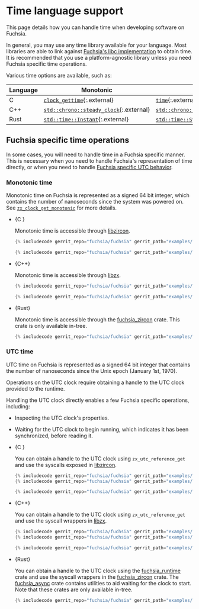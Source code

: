 # Time language support

This page details how you can handle time when developing software on Fuchsia.

In general, you may use any time library available for your language. Most
libraries are able to link against [Fuchsia's libc implementation][libc] to
obtain time. It is recommended that you use a platform-agnostic library unless
you need Fuchsia specific time operations.

Various time options are available, such as:

Language | Monotonic | UTC
-------- | --------- | ---
C | [`clock_gettime`][c-clock-gettime]{:.external} | [`time`][c-time]{:.external}
C++ | [`std::chrono::steady_clock`][cpp-steady-clock]{:.external} | [`std::chrono::system_clock`][cpp-system-clock]{:.external}
Rust | [`std::time::Instant`][rust-instant]{:.external} | [`std::time::SystemTime`][rust-system-time]{:.external}

## Fuchsia specific time operations

In some cases, you will need to handle time in a Fuchsia specific manner. This
is necessary when you need to handle Fuchsia's representation of time directly,
or when you need to handle
[Fuchsia specific UTC behavior][fuchsia-utc-behavior].

### Monotonic time

Monotonic time on Fuchsia is represented as a signed 64 bit integer, which
contains the number of nanoseconds since the system was powered on. See
[`zx_clock_get_monotonic`][zx-monotonic] for more details.

* {C }

  Monotonic time is accessible through [libzircon][c-libzircon].

  ```c
  {% includecode gerrit_repo="fuchsia/fuchsia" gerrit_path="examples/time/c/main.c" region_tag="common_imports" adjust_indentation="auto" %}

  {% includecode gerrit_repo="fuchsia/fuchsia" gerrit_path="examples/time/c/main.c" region_tag="monotonic" adjust_indentation="auto" %}
  ```

* {C++}

  Monotonic time is accessible through [libzx][cpp-libzx].

  ```cpp
  {% includecode gerrit_repo="fuchsia/fuchsia" gerrit_path="examples/time/cpp/main.cc" region_tag="common_imports" adjust_indentation="auto" %}

  {% includecode gerrit_repo="fuchsia/fuchsia" gerrit_path="examples/time/cpp/main.cc" region_tag="monotonic" adjust_indentation="auto" %}
  ```

* {Rust}

  Monotonic time is accessible through the [fuchsia_zircon][rust-zircon] crate.
  This crate is only available in-tree.

  ```rust
  {% includecode gerrit_repo="fuchsia/fuchsia" gerrit_path="examples/time/rust/src/main.rs" region_tag="monotonic" adjust_indentation="auto" %}
  ```

### UTC time

UTC time on Fuchsia is represented as a signed 64 bit integer that contains
the number of nanoseconds since the Unix epoch (January 1st, 1970).

Operations on the UTC clock require obtaining a handle to the UTC clock
provided to the runtime.

Handling the UTC clock directly enables a few Fuchsia specific operations,
including:

* Inspecting the UTC clock's properties.
* Waiting for the UTC clock to begin running, which indicates it has been
synchronized, before reading it.

* {C }

  You can obtain a handle to the UTC clock using `zx_utc_reference_get` and use
  the syscalls exposed in [libzircon][c-libzircon].

  ```c
  {% includecode gerrit_repo="fuchsia/fuchsia" gerrit_path="examples/time/c/main.c" region_tag="common_imports" adjust_indentation="auto" %}
  {% includecode gerrit_repo="fuchsia/fuchsia" gerrit_path="examples/time/c/main.c" region_tag="utc_imports" adjust_indentation="auto" %}

  {% includecode gerrit_repo="fuchsia/fuchsia" gerrit_path="examples/time/c/main.c" region_tag="utc" adjust_indentation="auto" %}
  ```

* {C++}

  You can obtain a handle to the UTC clock using `zx_utc_reference_get` and use
  the syscall wrappers in [libzx][cpp-libzx].

  ```cpp
  {% includecode gerrit_repo="fuchsia/fuchsia" gerrit_path="examples/time/cpp/main.cc" region_tag="common_imports" adjust_indentation="auto" %}
  {% includecode gerrit_repo="fuchsia/fuchsia" gerrit_path="examples/time/cpp/main.cc" region_tag="utc_imports" adjust_indentation="auto" %}

  {% includecode gerrit_repo="fuchsia/fuchsia" gerrit_path="examples/time/cpp/main.cc" region_tag="utc" adjust_indentation="auto" %}
  ```

* {Rust}

  You can obtain a handle to the UTC clock using the
  [fuchsia_runtime][rust-runtime] crate and use the syscall wrappers in the
  [fuchsia_zircon][rust-zircon] crate. The [fuchsia_async][rust-async] crate
  contains utilities to aid waiting for the clock to start. Note that these
  crates are only available in-tree.

  ```rust
  {% includecode gerrit_repo="fuchsia/fuchsia" gerrit_path="examples/time/rust/src/main.rs" region_tag="utc" adjust_indentation="auto" %}
  ```

[libc]: /docs/development/languages/c-cpp/libc.md
[c-clock-gettime]: https://linux.die.net/man/3/clock_gettime
[c-time]: https://linux.die.net/man/2/time
[cpp-steady-clock]: https://en.cppreference.com/w/cpp/chrono/steady_clock
[cpp-system-clock]: https://en.cppreference.com/w/cpp/chrono/system_clock
[rust-instant]: https://doc.rust-lang.org/std/time/struct.Instant.html
[rust-system-time]: https://doc.rust-lang.org/std/time/struct.SystemTime.html
[fuchsia-utc-behavior]: utc/behavior.md#differences_from_other_operating_systems
[zx-monotonic]: /reference/syscalls/clock_get_monotonic.md
[c-libzircon]: /docs/concepts/process/core_libraries.md#libzircon
[cpp-libzx]: /docs/concepts/process/core_libraries.md#libzx
[rust-runtime]: /src/lib/fuchsia-runtime
[rust-zircon]: /src/lib/zircon/rust
[rust-async]: /src/lib/fuchsia-async
